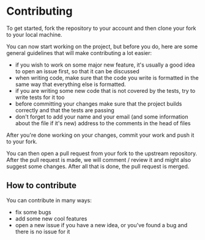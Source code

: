 # Contributing
To get started, fork the repository to your account and then clone your fork to your local machine.

You can now start working on the project, but before you do, here are some general guidelines that will make contributing a lot easier:
- if you wish to work on some major new feature, it's usually a good idea to open an issue first, so that it can be discussed
- when writing code, make sure that the code you write is formatted in the same way that everything else is formatted.
- if you are writing some new code that is not covered by the tests, try to write tests for it too
- before committing your changes make sure that the project builds correctly and that the tests are passing
- don't forget to add your name and your email (and some information about the file if it's new) address to the comments in the head of files

After you're done working on your changes, commit your work and push it to your fork.

You can then open a pull request from your fork to the upstream repository. After the pull request is made, we will comment / review it and might also suggest some changes. After all that is done, the pull request is merged.

## How to contribute
You can contribute in many ways:
- fix some bugs
- add some new cool features
- open a new issue if you have a new idea, or you've found a bug and there is no issue for it
